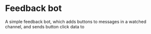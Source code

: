 # Feedback bot

A simple feedback bot, which adds buttons to messages in a watched channel, and sends button click data to 